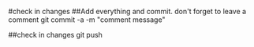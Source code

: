 #check in changes
##Add everything and commit. don't forget to leave a comment
git commit -a -m "comment message"

##check in changes
git push


